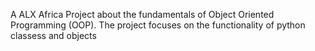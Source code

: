 A ALX Africa Project about the fundamentals of Object Oriented Programming (OOP). The project focuses on the functionality of python classess and objects
